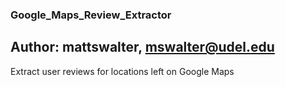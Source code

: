 ### Google_Maps_Review_Extractor
## Author: mattswalter, mswalter@udel.edu
Extract user reviews for locations left on Google Maps

